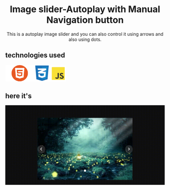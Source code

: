 <h1 align='center'>Image slider-Autoplay with
 Manual Navigation button</h1>

<p align='center'>This is a autoplay image slider and you can also control it using arrows and also using dots.</p> 

## technologies used
<img width='18%' src="./Images/html.png"/><img width='10%' src="./Images/css.png"/><img width='10%' src="./Images/js.png"/>

## here it's

<img  src="./Images/slider.gif"/>
